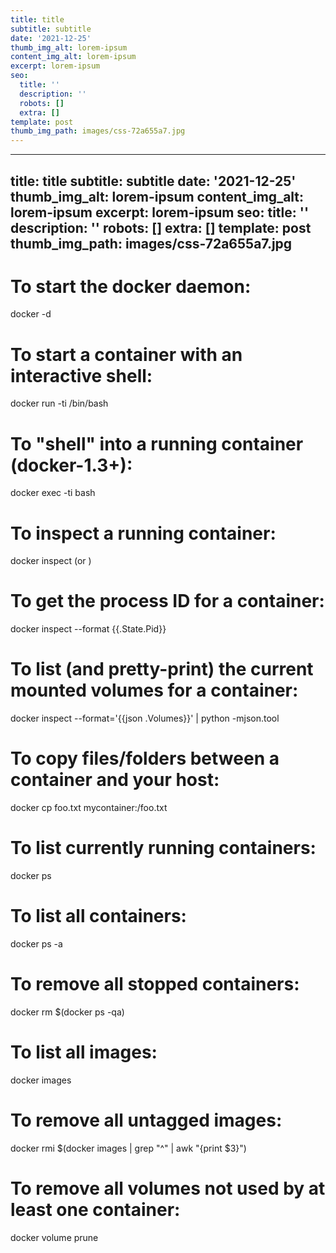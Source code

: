 ```yaml
---
title: title
subtitle: subtitle
date: '2021-12-25'
thumb_img_alt: lorem-ipsum
content_img_alt: lorem-ipsum
excerpt: lorem-ipsum
seo:
  title: ''
  description: ''
  robots: []
  extra: []
template: post
thumb_img_path: images/css-72a655a7.jpg
---
```

---
title: title
subtitle: subtitle
date: '2021-12-25'
thumb_img_alt: lorem-ipsum
content_img_alt: lorem-ipsum
excerpt: lorem-ipsum
seo:
  title: ''
  description: ''
  robots: []
  extra: []
template: post
thumb_img_path: images/css-72a655a7.jpg
---
# To start the docker daemon:

docker -d

# To start a container with an interactive shell:

docker run -ti <image-name> /bin/bash

# To "shell" into a running container (docker-1.3+):

docker exec -ti <container-name> bash

# To inspect a running container:

docker inspect <container-name> (or <container-id>)

# To get the process ID for a container:

docker inspect --format {{.State.Pid}} <container-name-or-id>

# To list (and pretty-print) the current mounted volumes for a container:

docker inspect --format='{{json .Volumes}}' <container-id> | python -mjson.tool

# To copy files/folders between a container and your host:

docker cp foo.txt mycontainer:/foo.txt

# To list currently running containers:

docker ps

# To list all containers:

docker ps -a

# To remove all stopped containers:

docker rm $(docker ps -qa)

# To list all images:

docker images

# To remove all untagged images:

docker rmi $(docker images | grep "^<none>" | awk "{print $3}")

# To remove all volumes not used by at least one container:

docker volume prune
